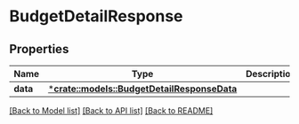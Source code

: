 # BudgetDetailResponse

## Properties

Name | Type | Description | Notes
------------ | ------------- | ------------- | -------------
**data** | [***crate::models::BudgetDetailResponseData**](BudgetDetailResponse_data.md) |  | 

[[Back to Model list]](../README.md#documentation-for-models) [[Back to API list]](../README.md#documentation-for-api-endpoints) [[Back to README]](../README.md)


